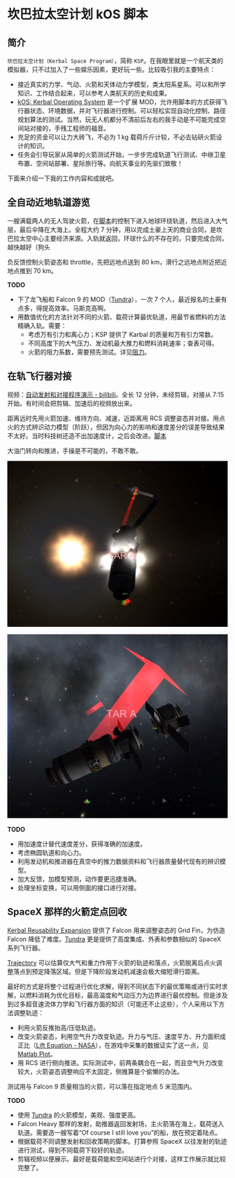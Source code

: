 # 坎巴拉太空计划 kOS 脚本

## 简介

`坎巴拉太空计划（Kerbal Space Program）`，简称 `KSP`。在我眼里就是一个航天类的模拟器，只不过加入了一些娱乐因素，更好玩一些。比较吸引我的主要特点：

- 接近真实的力学、气动、火箭和天体动力学模型，类太阳系星系。可以和所学知识、工作结合起来，可以参考人类航天的历史和成果。
- [kOS: Kerbal Operating System](https://ksp-kos.github.io/KOS/) 是一个扩展 MOD，允许用脚本的方式获得飞行器状态、环境数据，并对飞行器进行控制。可以轻松实现自动化控制、路径规划算法的测试。当然，玩无人机都分不清前后左右的我手动是不可能完成空间站对接的，手残工程师的福音。
- 充足的资金可以让力大砖飞，不必为 1 kg 载荷斤斤计较，不必去钻研火箭设计的知识。
- 任务会引导玩家从简单的火箭测试开始，一步步完成轨道飞行测试、中继卫星布置、空间站部署、星际旅行等。向航天事业的先驱们致敬！

下面来介绍一下我的工作内容和成就吧。

## 全自动近地轨道游览

一艘满载两人的无人驾驶火箭，在[脚本](boot/travel_fast.ks)的控制下进入地球环绕轨道，然后进入大气层，最后伞降在大海上。全程大约 7 分钟，用以完成土豪上天的商业合同，是坎巴拉太空中心主要经济来源。入轨就返回，环球什么的不存在的，只要完成合同，越快越好（狗头

负反馈控制火箭姿态和 throttle，先把远地点送到 80 km，滑行之远地点附近把近地点推到 70 km。

**TODO**
- 下了龙飞船和 Falcon 9 的 MOD（[Tundra](https://forum.kerbalspaceprogram.com/index.php?/topic/166915-16x-tundra-exploration-v1305-march-6th-spacex-falcon-9-dragon-v2-and-starship/)），一次 7 个人，最近报名的土豪有点多，得提高效率。马斯克高啊。
- 用数值优化的方法针对不同的火箭、载荷计算最优轨道，用最节省燃料的方法精确入轨。需要：
  - 考虑万有引力和离心力；KSP 提供了 Karbal 的质量和万有引力常数。
  - 不同高度下的大气压力、发动机最大推力和燃料消耗速率；查表可得。
  - 火箭的阻力系数，需要预先测试。详见[阻力](doc/drag.md)。

## 在轨飞行器对接

视频：[自动发射和对接程序演示 - bilibili](https://www.bilibili.com/video/av45130158)。全长 12 分钟，未经剪辑，对接从 7:15 开始。有时间会把剪辑、加速后的视频放出来。

距离远时先用火箭加速、维持方向、减速，近距离用 RCS 调整姿态并对接。用点火的方式辨识动力模型（阶跃），但因为向心力的影响和速度差分的误差导致结果不太好。当时科技树还造不出加速度计，之后会改进。[脚本](docking.ks)

大油门转向和推进，手操是不可能的，不敢不敢。

![](doc/docking/1.png)

![](doc/docking/2.png)

**TODO**

- 用加速度计替代速度差分，获得准确的加速度。
- 考虑椭圆轨道和向心力。
- 利用发动机和推进器在真空中的推力数据资料和飞行器质量替代现有的辨识模型。
- 加大反馈，加模型预测，动作要更迅捷准确。
- 处理坐标变换，可以用侧面的接口进行对接。

## SpaceX 那样的火箭定点回收

[Kerbal Reusability Expansion](https://forum.kerbalspaceprogram.com/index.php?/topic/138871-161-kre-kerbal-reusability-expansion/) 提供了 Falcon 用来调整姿态的 Grid Fin，为仿造 Falcon 降低了难度。[Tundra](https://forum.kerbalspaceprogram.com/index.php?/topic/166915-16x-tundra-exploration-v1305-march-6th-spacex-falcon-9-dragon-v2-and-starship/) 更是提供了高度集成、外表和参数相似的 SpaceX 系列飞行器。

[Trajectory](https://forum.kerbalspaceprogram.com/index.php?/topic/162324-151-131-trajectories-v221-2018-04-28-atmospheric-predictions/) 可以估算仅大气和重力作用下火箭的轨迹和落点，火箭脱离后点火调整落点到预定降落区域。但是下降阶段发动机减速会极大缩短滑行距离。

最好的方式是将整个过程进行优化求解，得到不同状态下的最优策略或进行实时求解，以燃料消耗为优化目标，最高温度和气动压力为边界进行最优控制。但是涉及到过多超音速流体力学和飞行器方面的知识（可能还不止这些），个人采用以下方法调整轨迹：

- 利用火箭反推抬高/压低轨迹。
- 改变火箭姿态，利用空气升力改变轨迹。升力与气压、速度平方、升力面积成正比（[Lift Equation - NASA](https://www.grc.nasa.gov/WWW/k-12/rocket/lifteq.html)），在游戏中采集的数据证实了这一点，见 [Matlab Plot](doc/lift.png)。
- 用 RCS 进行侧向推进。实际测试中，前两条耦合在一起，而且空气升力改变较大，火箭姿态调整响应不太固定，侧推算是个偷懒的办法。

测试用与 Falcon 9 质量相当的火箭，可以落在指定地点 5 米范围内。

**TODO**

- 使用 [Tundra](https://forum.kerbalspaceprogram.com/index.php?/topic/166915-16x-tundra-exploration-v1305-march-6th-spacex-falcon-9-dragon-v2-and-starship/) 的火箭模型，美观、强度更高。
- Falcon Heavy 那样的发射，助推器返回发射场，主火箭落在海上，载荷送入轨道。需要造一艘写着“Of course I still love you”的船，放在预定着陆点。
- 根据载荷不同调整发射和回收策略的脚本。打算参照 SpaceX 以往发射的轨迹进行测试，得到不同载荷下较好的轨迹。
- 剪辑视频以便展示。最好是载荷能和空间站进行个对接，这样工作展示就比较完整了。

